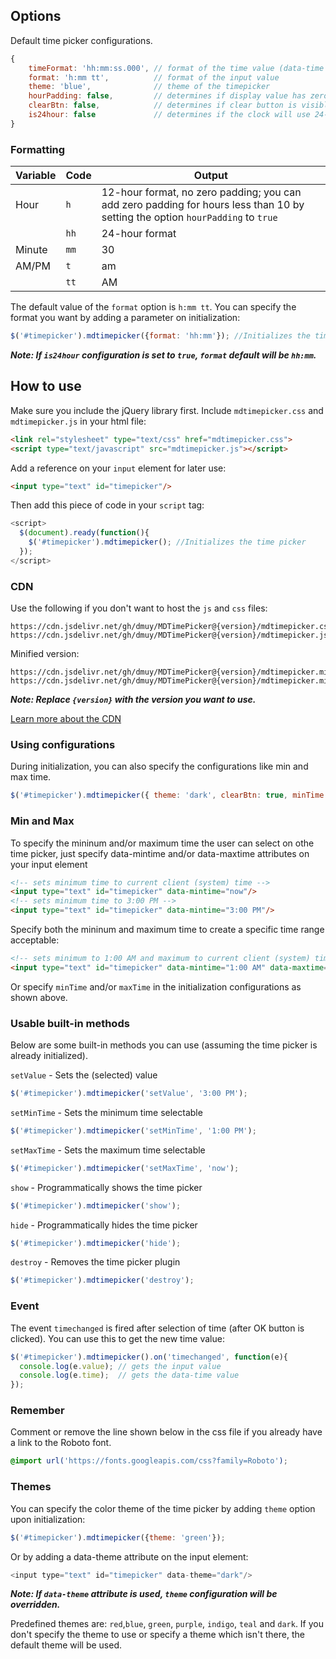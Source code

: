 ## Options
Default time picker configurations.
```javascript
{
    timeFormat: 'hh:mm:ss.000', // format of the time value (data-time attribute)
    format: 'h:mm tt',          // format of the input value
    theme: 'blue',              // theme of the timepicker
    hourPadding: false,         // determines if display value has zero padding for hour value less than 10 (i.e. 05:30 PM); 24-hour format has padding by default
    clearBtn: false,            // determines if clear button is visible
    is24hour: false             // determines if the clock will use 24-hour format in the UI; format config will be forced to `hh:mm` if not specified
}
```

### Formatting

| Variable      | Code         | Output  |
| ------------- |--------------|---------|
| Hour          | `h`          | 12-hour format, no zero padding; you can add zero padding for hours less than 10 by setting the option `hourPadding` to `true`  |
|               | `hh`         | 24-hour format |
| Minute        | `mm`         | 30      |
| AM/PM         | `t`          | am      |
|               | `tt`         | AM      |

The default value of the `format` option is `h:mm tt`. You can specify the format you want by adding a parameter on initialization:
```javascript
$('#timepicker').mdtimepicker({format: 'hh:mm'}); //Initializes the time picker and uses the specified format (i.e. 23:30)
```
***Note: If `is24hour` configuration is set to `true`, `format` default will be `hh:mm`.***

## How to use
Make sure you include the jQuery library first.
Include `mdtimepicker.css` and `mdtimepicker.js` in your html file:
```html
<link rel="stylesheet" type="text/css" href="mdtimepicker.css">
<script type="text/javascript" src="mdtimepicker.js"></script>
```

Add a reference on your `input` element for later use:
```html
<input type="text" id="timepicker"/>
```

Then add this piece of code in your `script` tag:
```javascript
<script>
  $(document).ready(function(){
    $('#timepicker').mdtimepicker(); //Initializes the time picker
  });
</script>
```

### CDN
Use the following if you don't want to host the `js` and `css` files:
```
https://cdn.jsdelivr.net/gh/dmuy/MDTimePicker@{version}/mdtimepicker.css
https://cdn.jsdelivr.net/gh/dmuy/MDTimePicker@{version}/mdtimepicker.js
```
Minified version:
```
https://cdn.jsdelivr.net/gh/dmuy/MDTimePicker@{version}/mdtimepicker.min.css
https://cdn.jsdelivr.net/gh/dmuy/MDTimePicker@{version}/mdtimepicker.min.css
```
***Note: Replace `{version}` with the version you want to use.***

[Learn more about the CDN](https://www.jsdelivr.com/features#gh)

### Using configurations
During initialization, you can also specify the configurations like min and max time.
```javascript
$('#timepicker').mdtimepicker({ theme: 'dark', clearBtn: true, minTime: '3:00 PM', maxTime: '11:00 PM' });
```

### Min and Max
To specify the mininum and/or maximum time the user can select on othe time picker, just specify data-mintime and/or data-maxtime attributes on your input element
```html
<!-- sets minimum time to current client (system) time -->
<input type="text" id="timepicker" data-mintime="now"/>
<!-- sets minimum time to 3:00 PM -->
<input type="text" id="timepicker" data-mintime="3:00 PM"/>
```
Specify both the mininum and maximum time to create a specific time range acceptable:
```html
<!-- sets minimum to 1:00 AM and maximum to current client (system) time-->
<input type="text" id="timepicker" data-mintime="1:00 AM" data-maxtime="now"/>
```
Or specify `minTime` and/or `maxTime` in the initialization configurations as shown above.

### Usable built-in methods
Below are some built-in methods you can use (assuming the time picker is already initialized).

`setValue` - Sets the (selected) value
```javascript
$('#timepicker').mdtimepicker('setValue', '3:00 PM');
```
`setMinTime` - Sets the minimum time selectable
```javascript
$('#timepicker').mdtimepicker('setMinTime', '1:00 PM');
```
`setMaxTime` - Sets the maximum time selectable
```javascript
$('#timepicker').mdtimepicker('setMaxTime', 'now');
```
`show` - Programmatically shows the time picker
```javascript
$('#timepicker').mdtimepicker('show');
```
`hide` - Programmatically hides the time picker
```javascript
$('#timepicker').mdtimepicker('hide');
```
`destroy` - Removes the time picker plugin
```javascript
$('#timepicker').mdtimepicker('destroy');
```

### Event
The event `timechanged` is fired after selection of time (after OK button is clicked).
You can use this to get the new time value:
```javascript
$('#timepicker').mdtimepicker().on('timechanged', function(e){
  console.log(e.value); // gets the input value
  console.log(e.time);  // gets the data-time value
});
```

### Remember
Comment or remove the line shown below in the css file if you already have a link to the Roboto font.
```css
@import url('https://fonts.googleapis.com/css?family=Roboto');
```

### Themes
You can specify the color theme of the time picker by adding `theme` option upon initialization:
```javascript
$('#timepicker').mdtimepicker({theme: 'green'});
```
Or by adding a data-theme attribute on the input element:
```javascript
<input type="text" id="timepicker" data-theme="dark"/>
```
***Note: If `data-theme` attribute is used, `theme` configuration will be overridden.***

Predefined themes are: `red`,`blue`, `green`, `purple`, `indigo`, `teal` and `dark`.
If you don't specify the theme to use or specify a theme which isn't there, the default theme will be used.